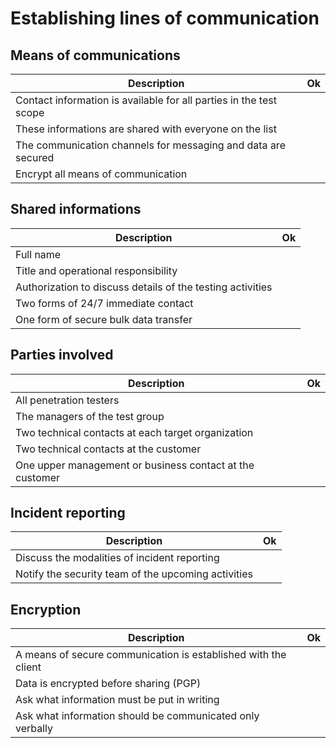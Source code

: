 # Establishing lines of communication

## Means of communications

| Description                                                             | Ok |
| ----------------------------------------------------------------------- | -- |
| Contact information is available for all parties in the test scope | |
| These informations are shared with everyone on the list | |
| The communication channels for messaging and data are secured | |
| Encrypt all means of communication | |

## Shared informations

| Description                                                             | Ok |
| ----------------------------------------------------------------------- | -- |
| Full name | |
| Title and operational responsibility | |
| Authorization to discuss details of the testing activities | |
| Two forms of 24/7 immediate contact | |
| One form of secure bulk data transfer | |

## Parties involved

| Description                                                             | Ok |
| ----------------------------------------------------------------------- | -- |
| All penetration testers | |
| The managers of the test group | |
| Two technical contacts at each target organization | |
| Two technical contacts at the customer | |
| One upper management or business contact at the customer | |

## Incident reporting

| Description                                                             | Ok |
| ----------------------------------------------------------------------- | -- |
| Discuss the modalities of incident reporting | |
| Notify the security team of the upcoming activities | |

## Encryption

| Description                                                             | Ok |
| ----------------------------------------------------------------------- | -- |
| A means of secure communication is established with the client | |
| Data is encrypted before sharing (PGP) | |
| Ask what information must be put in writing | |
| Ask what information should be communicated only verbally | |
